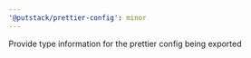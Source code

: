 ```yaml
---
'@putstack/prettier-config': minor
---
```


Provide type information for the prettier config being exported
